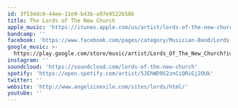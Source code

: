 ```yaml
---
id: 3f534dc0-44ee-11e9-b43b-a97e9522b58b
title: The Lords of The New Church
apple_music: 'https://itunes.apple.com/us/artist/lords-of-the-new-church/19818872'
bandcamp: ''
facebook: 'https://www.facebook.com/pages/category/Musician-Band/Lords-of-the-New-Church-55761881991/'
google_music: >-
  https://play.google.com/store/music/artist/Lords_Of_The_New_Church?id=Azrragc72bkuhfr7djarwr3vuya
instagram: ''
soundcloud: 'https://soundcloud.com/lords-of-the-new-church'
spotify: 'https://open.spotify.com/artist/5JEhWD9S2znCiQRiGj2OUk'
twitter: ''
website: 'http://www.angelsinexile.com/sites/lords/html/'
youtube: ''
---
```

